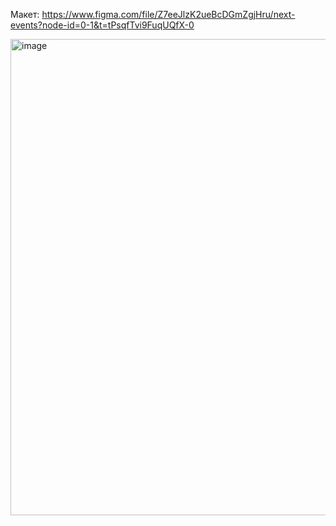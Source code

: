 Макет: https://www.figma.com/file/Z7eeJlzK2ueBcDGmZgjHru/next-events?node-id=0-1&t=tPsqfTvi9FuqUQfX-0

<img width="762" alt="image" src="https://github.com/krlmari/next-events/assets/81209178/2ad39345-2135-4b42-a756-4a74ef7e41d2">

